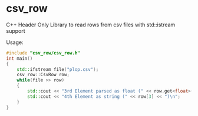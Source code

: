 # csv_row
C++ Header Only Library to read rows from csv files with std::istream support

Usage:
```cpp
#include "csv_row/csv_row.h"
int main()
{
    std::ifstream file("plop.csv");
    csv_row::CsvRow row;
    while(file >> row)
    {
        std::cout << "3rd Element parsed as float (" << row.get<float>(2) << ")\n";
        std::cout << "4th Element as string (" << row[3] << ")\n";
    }
}
```
